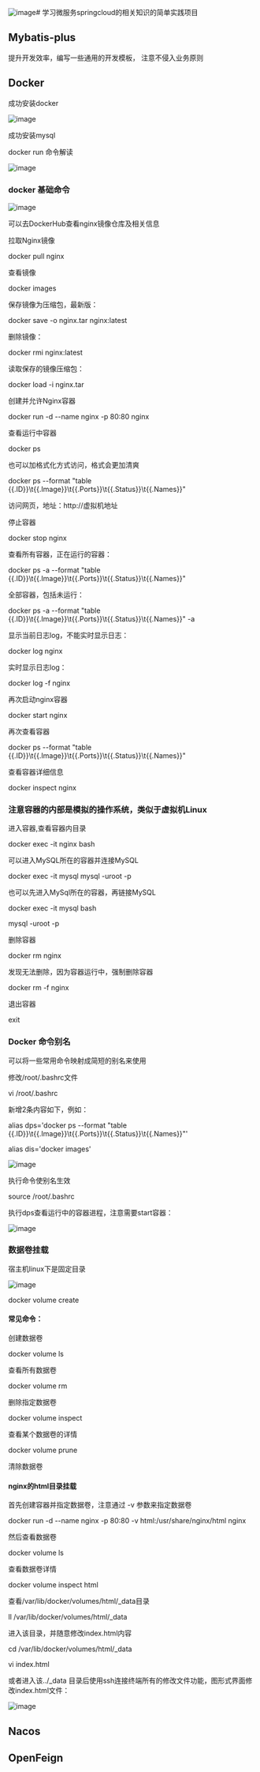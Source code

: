 ![image](https://github.com/LilRind/SpringCloud-Learn/assets/66501637/5185bb3a-a262-4532-a0f8-91ca7443d008)# 学习微服务springcloud的相关知识的简单实践项目

## Mybatis-plus
提升开发效率，编写一些通用的开发模板，
注意不侵入业务原则

## Docker
成功安装docker

![image](https://github.com/LilRind/SpringCloud-Learn/assets/66501637/72b87ef2-55a1-4bbc-be1d-0b1577ef3ad9)

成功安装mysql

docker run 命令解读

![image](https://github.com/LilRind/SpringCloud-Learn/assets/66501637/e1e029d6-811d-4311-8551-bbde713c8a92)

### docker 基础命令

![image](https://github.com/LilRind/SpringCloud-Learn/assets/66501637/a526d314-0155-45c1-99d3-0dddf78021d6)

可以去DockerHub查看nginx镜像仓库及相关信息

拉取Nginx镜像

docker pull nginx

查看镜像

docker images

保存镜像为压缩包，最新版：

docker save -o nginx.tar nginx:latest

删除镜像：

docker rmi nginx:latest

读取保存的镜像压缩包：

docker load -i nginx.tar  

创建并允许Nginx容器

docker run -d --name nginx -p 80:80 nginx

查看运行中容器

docker ps

也可以加格式化方式访问，格式会更加清爽

docker ps --format "table {{.ID}}\t{{.Image}}\t{{.Ports}}\t{{.Status}}\t{{.Names}}"

访问网页，地址：http://虚拟机地址

停止容器

docker stop nginx

查看所有容器，正在运行的容器：

docker ps -a --format "table {{.ID}}\t{{.Image}}\t{{.Ports}}\t{{.Status}}\t{{.Names}}" 

全部容器，包括未运行：

docker ps -a --format "table {{.ID}}\t{{.Image}}\t{{.Ports}}\t{{.Status}}\t{{.Names}}" -a


显示当前日志log，不能实时显示日志：

docker log nginx

实时显示日志log：

docker log -f nginx

再次启动nginx容器

docker start nginx

再次查看容器

docker ps --format "table {{.ID}}\t{{.Image}}\t{{.Ports}}\t{{.Status}}\t{{.Names}}"

查看容器详细信息

docker inspect nginx

### 注意容器的内部是模拟的操作系统，类似于虚拟机Linux

进入容器,查看容器内目录

docker exec -it nginx bash

可以进入MySQL所在的容器并连接MySQL

docker exec -it mysql mysql -uroot -p

也可以先进入MySql所在的容器，再链接MySQL

docker exec -it mysql bash

mysql -uroot -p

删除容器

docker rm nginx

发现无法删除，因为容器运行中，强制删除容器

docker rm -f nginx

退出容器

exit

### Docker 命令别名
可以将一些常用命令映射成简短的别名来使用

修改/root/.bashrc文件

vi /root/.bashrc

新增2条内容如下，例如：

alias dps='docker ps --format "table {{.ID}}\t{{.Image}}\t{{.Ports}}\t{{.Status}}\t{{.Names}}"'

alias dis='docker images'

![image](https://github.com/LilRind/SpringCloud-Learn/assets/66501637/a3c5437f-3f31-42ea-9151-c0d9baa4e3a6)

执行命令使别名生效

source /root/.bashrc

执行dps查看运行中的容器进程，注意需要start容器：

![image](https://github.com/LilRind/SpringCloud-Learn/assets/66501637/c88e4a4e-3b38-4ba1-b200-87e802229dd1)

### 数据卷挂载

宿主机linux下是固定目录

![image](https://github.com/LilRind/SpringCloud-Learn/assets/66501637/04e61283-102c-48f2-b35e-7dae2637d3fb)

docker volume create

#### 常见命令：

创建数据卷

docker volume ls

查看所有数据卷

docker volume rm

删除指定数据卷

docker volume inspect

查看某个数据卷的详情

docker volume prune

清除数据卷

#### nginx的html目录挂载

首先创建容器并指定数据卷，注意通过 -v 参数来指定数据卷

docker run -d --name nginx -p 80:80 -v html:/usr/share/nginx/html nginx

然后查看数据卷

docker volume ls

查看数据卷详情

docker volume inspect html

查看/var/lib/docker/volumes/html/_data目录

ll /var/lib/docker/volumes/html/_data

进入该目录，并随意修改index.html内容

cd /var/lib/docker/volumes/html/_data

vi index.html

或者进入该../_data 目录后使用ssh连接终端所有的修改文件功能，图形式界面修改index.html文件：

![image](https://github.com/LilRind/SpringCloud-Learn/assets/66501637/69e195c2-b8cb-4213-862d-8e276dae3e15)




## Nacos

## OpenFeign
